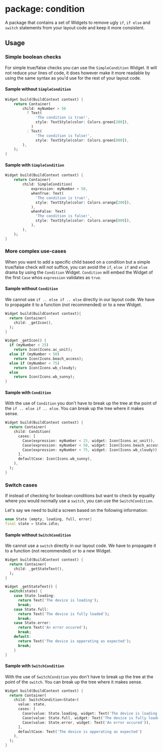 # package: condition

A package that contains a set of Widgets to remove ugly `if`, `if else` and `switch` statements from your layout code and keep it more consistent.

## Usage

### Simple boolean checks

For simple true/false checks you can use the `SimpleCondition` Widget.
It will not reduce your lines of code, it does however make it more readable by using the same syntax as you'd use for the rest of your layout code.

#### Sample without `SimpleCondition`

```dart
Widget build(BuildContext context) {
    return Container(
        child: myNumber > 50
          ? Text(
              'The condition is true!',
              style: TextStyle(color: Colors.green[200]),
            )
          : Text(
              'The condition is false!',
              style: TextStyle(color: Colors.green[800]),
        ),
    );
}
```
#### Sample with `SimpleCondition`

```dart
Widget build(BuildContext context) {
    return Container(
        child: SimpleCondition(
            expression: myNumber > 50,
            whenTrue: Text(
              'The condition is true!',
              style: TextStyle(color: Colors.orange[200]),
            ),
            whenFalse: Text(
              'The condition is false!',
              style: TextStyle(color: Colors.orange[800]),
            ),
        ),
    );
}
```

### More complex use-cases

When you want to add a specific child based on a condition but a simple true/false check will not suffice, you can avoid the `if`, `else if` and `else` drama by using the `Condition` Widget.
`Condition` will embed the Widget of the first `Case` whos `expression` validates as `true`.

#### Sample without `Condition`

We cannot use `if .. else if .. else` directly in our layout code. We have to propagate it to a function (not recommended) or to a new Widget.

```dart
Widget build(BuildContext context){
  return Container(
    child: _getIcon(),
  );
}

Widget _getIcon() {
  if (myNumber < 25)
    return Icon(Icons.ac_unit);
  else if (myNumber < 50)
    return Icon(Icons.beach_access);
  else if (myNumber < 75)
    return Icon(Icons.wb_cloudy);
  else
    return Icon(Icons.wb_sunny);
}
```

#### Sample with `Condition`

With the use of `Condition` you don't have to break up the tree at the point of the `if .. else if .. else`. You can break up the tree where it makes sense.

```dart
Widget build(BuildContext context) {
  return Container(
    child: Condition(
      cases: [
        Case(expression: myNumber < 25, widget: Icon(Icons.ac_unit)),
        Case(expression: myNumber < 50, widget: Icon(Icons.beach_access)),
        Case(expression: myNumber < 75, widget: Icon(Icons.wb_cloudy)),
      ],
      defaultCase: Icon(Icons.wb_sunny),
    ),
  );
}
```

### Switch cases

If instead of checking for boolean conditions but want to check by equality where you would normally use a `switch`, you can use the `SwitchCondition`.

Let's say we need to build a screen based on the following information:
```dart
enum State {empty, loading, full, error}
final state = State.idle;
```

#### Sample without `SwitchCondition`

We cannot use a `switch` directly in our layout code. We have to propagate it to a function (not recommended) or to a new Widget.

```dart
Widget build(BuildContext context) {
  return Container(
    child: _getStateText(),
  );
}

Widget _getStateText() {
  switch(state) {
    case State.loading:
      return Text('The device is loading');
      break;
    case State.full:
      return Text('The device is fully loaded');
      break;
    case State.error:
      return Text('An error occured');
      break;
    default:
      return Text('The device is opperating as expected');
      break;
    }
}
```

#### Sample with `SwitchCondition`

With the use of `SwitchCondition` you don't have to break up the tree at the point of the `switch`. You can break up the tree where it makes sense.

```dart
Widget build(BuildContext context) {
  return Container(
    child: SwitchCondition<State>(
      value: state,
      cases: [
        Case(value: State.loading, widget: Text('The device is loading')),
        Case(value: State.full, widget: Text('The device is fully loaded')),
        Case(value: State.error, widget: Text('An error occured')),
      ],
      defaultCase: Text('The device is opperating as expected')
    ),
  );
}
```